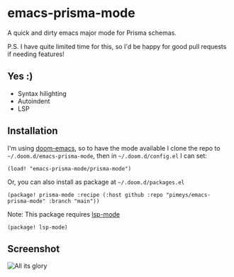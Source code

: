 # emacs-prisma-mode

A quick and dirty emacs major mode for Prisma schemas.

P.S. I have quite limited time for this, so I'd be happy for good pull requests if needing features!

## Yes :)

- Syntax hilighting
- Autoindent
- LSP

## Installation

I'm using [doom-emacs](https://github.com/hlissner/doom-emacs), so to have the mode available I clone the repo to `~/.doom.d/emacs-prisma-mode`, then in `~/.doom.d/config.el` I can set:

```elisp
(load! "emacs-prisma-mode/prisma-mode")
```

Or, you can also install as package at `~/.doom.d/packages.el`

```elisp
(package! prisma-mode :recipe (:host github :repo "pimeys/emacs-prisma-mode" :branch "main"))
```
Note: This package requires [lsp-mode](https://github.com/emacs-lsp/lsp-mode)

```elisp
(package! lsp-mode)
```
## Screenshot

![All its glory](https://raw.githubusercontent.com/pimeys/emacs-prisma-mode/main/emacs-major-mode.png)
